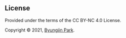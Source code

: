 
## License

Provided under the terms of the CC BY-NC 4.0 License.

Copyright © 2021, [Byungjin Park](https://www.posquit0.com).
